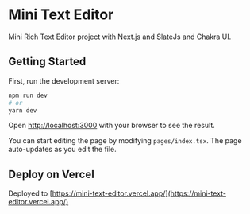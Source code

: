 # Mini Text Editor

Mini Rich Text Editor project with Next.js and SlateJs and Chakra UI.

## Getting Started

First, run the development server:

```bash
npm run dev
# or
yarn dev
```

Open [http://localhost:3000](http://localhost:3000) with your browser to see the result.

You can start editing the page by modifying `pages/index.tsx`. The page auto-updates as you edit the file.

## Deploy on Vercel

Deployed to [https://mini-text-editor.vercel.app/](https://mini-text-editor.vercel.app/)
